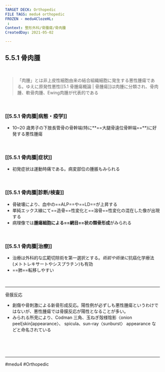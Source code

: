 ```yaml
---
TARGET DECK: Orthopedic
FILE TAGS: medu4 orthopedic
FROZEN - medu4ClozeHL:
 : 
Context: 整形外科/骨腫瘍/骨肉腫
CreatedDay: 2021-05-02

---
```


## 5.5.1 骨肉腫

<br>

>「肉腫」とは非上皮性細胞由来の結合組織細胞に発生する悪性腫瘍である。ゆえに原発性悪性[[5.1 骨腫瘍概論 | 骨腫瘍]]は肉腫に分類され、骨肉腫、軟骨肉腫、Ewing肉腫が代表的である


<br>

### [[5.5.1 骨肉腫|病態・疫学]]
* 10~20 歳男子の下肢長管骨の骨幹端(特に**==大腿骨遠位骨幹端==**)に好発する悪性腫瘍
<!--ID: 1657535119320-->


<br>

### [[5.5.1 骨肉腫|症状]]
* 初発症状は運動時痛である。病変部位の腫脹もみられる

<br>

### [[5.5.1 骨肉腫|診断/検査]]
* 骨破壊により、血中の==ALP==や==LD==が上昇する
* 単純エックス線にて==造骨==性変化と==溶骨==性変化の混在した像が出現する
* 病理像では**腫瘍細胞による==網目==状の類骨形成**がみられる
<!--ID: 1619947344685-->


<br>

### [[5.5.1 骨肉腫|治療]]
* 治療は外科的な広範切除術を第一選択とする。*術前や術後に*抗癌化学療法(メトトレキサートやシスプラチン)も有効
* ==肺==転移しやすい
<!--ID: 1619947344690-->


<br>

---
骨膜反応
* 創傷や骨刺激による新骨形成反応。陽性例が必ずしも悪性腫瘍というわけではないが、悪性腫瘍では骨膜反応が陽性となることが多い。
* みられる所見により、Codman 三角、玉ねぎ殻様陰影〈onion peel[skin]appearance〉、 spicula、sun-ray〈sunburst〉 appearance などと命名されている




<br><br><br>

---
#medu4 #Orthopedic

